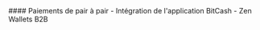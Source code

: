<div class="feature-item" markdown="1">
#### Paiements de pair à pair
- Intégration de l'application BitCash
- Zen Wallets B2B
</div>
